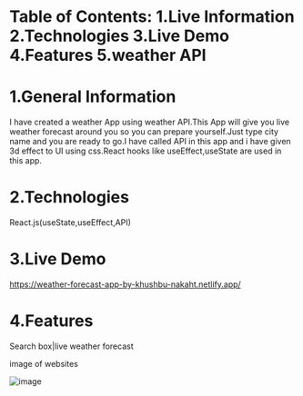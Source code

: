 # Table of Contents: 1.Live Information 2.Technologies 3.Live Demo 4.Features 5.weather API

# 1.General Information

I have created a weather App using weather API.This App will give you live weather forecast around you so you can prepare yourself.Just type city name and you are ready to go.I have called API in this app and i have given 3d effect to UI using css.React hooks like useEffect,useState are used in this app.

# 2.Technologies

React.js(useState,useEffect,API)

# 3.Live Demo
https://weather-forecast-app-by-khushbu-nakaht.netlify.app/


# 4.Features

Search box|live weather forecast

image of websites

![image](https://user-images.githubusercontent.com/86652571/147736656-b4742b25-4e3f-42ae-8fa4-b5a82736b17d.png)



